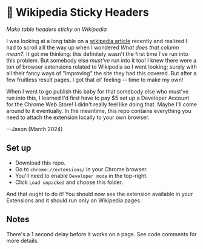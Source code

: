 # 📛 Wikipedia Sticky Headers
_Make table headers sticky on Wikipedia_

I was looking at a long table on a [wikipedia article](https://en.wikipedia.org/wiki/List_of_solar_eclipses_in_the_21st_century) recently and realized I had to scroll alll the way up when I wondered _What does that column mean?_. It got me thinking: this definitely wasn't the first time I've run into this problem. But somebody else _must've_ run into it too! I knew there were a ton of browser extensions related to Wikipedia so I went looking; surely with all their fancy ways of "improving" the site they had this covered. But after a few fruitless result pages, I got that ol' feeling -- time to make my own!

When I went to go publish this baby for that somebody else who must've run into this, I learned I'd first have to pay $5 set up a Developer Account for the Chrome Web Store! I didn't really feel like doing that. Maybe I'll come around to it eventually. In the meantime, this repo contains everything you need to attach the extension locally to your own browser.

—Jason (March 2024)

## Set up

- Download this repo.
- Go to `chrome://extensions/` in your Chrome browser.
- You'll need to enable `Developer mode` in the top-right.
- Click `Load unpacked` and choose this folder.

And that ought to do it! You should now see the extension available in your Extensions and it should run only on Wikipedia pages.

## Notes

There's a 1 second delay before it works on a page. See code comments for more details.
